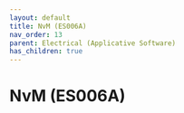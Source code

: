 ```yaml
---
layout: default
title: NvM (ES006A)
nav_order: 13
parent: Electrical (Applicative Software)
has_children: true
---
```

# NvM (ES006A)

